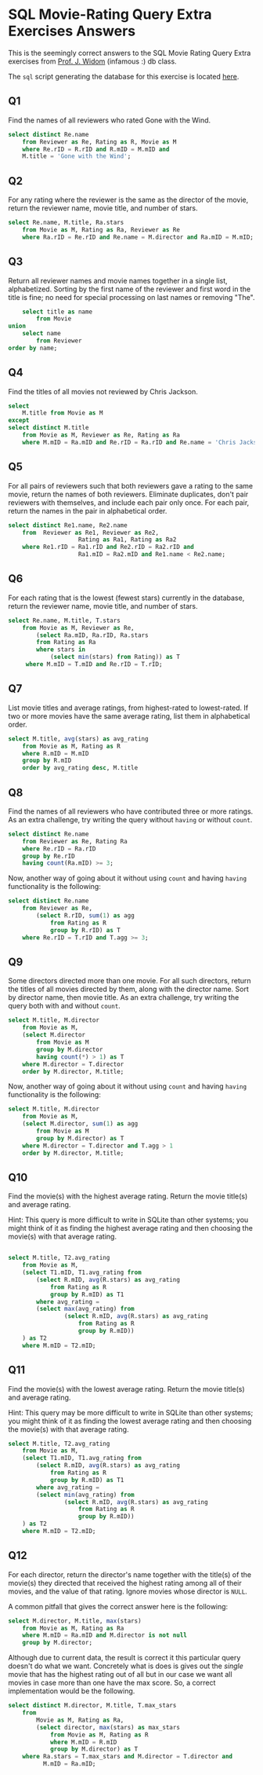 # SQL Movie-Rating Query Extra Exercises Answers

This is the seemingly correct answers to the SQL Movie Rating Query Extra exercises from 
[Prof. J. Widom][2] (infamous :) db class.

The `sql` script generating the database for this exercise is located [here][1].

## Q1

Find the names of all reviewers who rated Gone with the Wind. 

```sql
select distinct Re.name
    from Reviewer as Re, Rating as R, Movie as M
    where Re.rID = R.rID and R.mID = M.mID and 
    M.title = 'Gone with the Wind';
```

## Q2

For any rating where the reviewer is the same as the director of 
the movie, return the reviewer name, movie title, and number of stars. 

```sql
select Re.name, M.title, Ra.stars
    from Movie as M, Rating as Ra, Reviewer as Re
    where Ra.rID = Re.rID and Re.name = M.director and Ra.mID = M.mID;
```

## Q3

Return all reviewer names and movie names together in a single list, 
alphabetized. Sorting by the first name of the reviewer and first word 
in the title is fine; no need for special processing on last names or 
removing "The". 

```sql
    select title as name
        from Movie 
union    
    select name 
        from Reviewer
order by name;
```

## Q4

Find the titles of all movies not reviewed by Chris Jackson. 

```sql
select 
    M.title from Movie as M 
except
select distinct M.title
    from Movie as M, Reviewer as Re, Rating as Ra
    where M.mID = Ra.mID and Re.rID = Ra.rID and Re.name = 'Chris Jackson';
```

## Q5

For all pairs of reviewers such that both reviewers gave a rating to the same 
movie, return the names of both reviewers. Eliminate duplicates, don't pair 
reviewers with themselves, and include each pair only once. For each pair, 
return the names in the pair in alphabetical order. 

```sql
select distinct Re1.name, Re2.name
    from  Reviewer as Re1, Reviewer as Re2, 
					Rating as Ra1, Rating as Ra2
    where Re1.rID = Ra1.rID and Re2.rID = Ra2.rID and 
					Ra1.mID = Ra2.mID and Re1.name < Re2.name;
```

## Q6

For each rating that is the lowest (fewest stars) currently in the database, 
return the reviewer name, movie title, and number of stars. 

```sql
select Re.name, M.title, T.stars
    from Movie as M, Reviewer as Re,
        (select Ra.mID, Ra.rID, Ra.stars
        from Rating as Ra
        where stars in 
            (select min(stars) from Rating)) as T
     where M.mID = T.mID and Re.rID = T.rID;
```

## Q7

List movie titles and average ratings, from highest-rated to lowest-rated. If two 
or more movies have the same average rating, list them in alphabetical order. 


```sql
select M.title, avg(stars) as avg_rating
    from Movie as M, Rating as R
    where R.mID = M.mID
    group by R.mID
    order by avg_rating desc, M.title
```

## Q8

Find the names of all reviewers who have contributed three or more ratings. 
As an extra challenge, try writing the query without `having` or without `count`. 

```sql
select distinct Re.name
    from Reviewer as Re, Rating Ra
    where Re.rID = Ra.rID
    group by Re.rID
    having count(Ra.mID) >= 3;
```

Now, another way of going about it without using `count` and having `having` functionality
is the following:

```sql
select distinct Re.name
    from Reviewer as Re, 
        (select R.rID, sum(1) as agg 
            from Rating as R
            group by R.rID) as T
    where Re.rID = T.rID and T.agg >= 3;
```

## Q9

Some directors directed more than one movie. For all such directors, return the titles of all 
movies directed by them, along with the director name. Sort by director name, then movie title. 
As an extra challenge, try writing the query both with and without `count`. 

```sql
select M.title, M.director
    from Movie as M,
    (select M.director
        from Movie as M
        group by M.director
        having count(*) > 1) as T
    where M.director = T.director
    order by M.director, M.title;
```

Now, another way of going about it without using `count` and having `having` functionality
is the following:

```sql
select M.title, M.director
    from Movie as M,
    (select M.director, sum(1) as agg
        from Movie as M
        group by M.director) as T
    where M.director = T.director and T.agg > 1
    order by M.director, M.title;
```

## Q10

Find the movie(s) with the highest average rating. Return the movie title(s) and average rating.
 
Hint: This query is more difficult to write in SQLite than other systems; you might think of it as 
finding the highest average rating and then choosing the movie(s) with that average rating. 

```sql

select M.title, T2.avg_rating
    from Movie as M,
    (select T1.mID, T1.avg_rating from  
        (select R.mID, avg(R.stars) as avg_rating
            from Rating as R
            group by R.mID) as T1
        where avg_rating = 
        (select max(avg_rating) from 
                (select R.mID, avg(R.stars) as avg_rating
                    from Rating as R
                    group by R.mID))
    ) as T2
    where M.mID = T2.mID;

```

## Q11

Find the movie(s) with the lowest average rating. Return the movie title(s) and average rating. 

Hint: This query may be more difficult to write in SQLite than other systems; you might think of 
it as finding the lowest average rating and then choosing the movie(s) with that average rating. 

```sql
select M.title, T2.avg_rating
    from Movie as M,
    (select T1.mID, T1.avg_rating from  
        (select R.mID, avg(R.stars) as avg_rating
            from Rating as R
            group by R.mID) as T1
        where avg_rating = 
        (select min(avg_rating) from 
                (select R.mID, avg(R.stars) as avg_rating
                    from Rating as R
                    group by R.mID))
    ) as T2
    where M.mID = T2.mID;
```

## Q12

For each director, return the director's name together with the title(s) of the movie(s) they 
directed that received the highest rating among all of their movies, and the value of that rating. 
Ignore movies whose director is `NULL`. 

A common pitfall that gives the correct answer here is the following:

```sql
select M.director, M.title, max(stars)
    from Movie as M, Rating as Ra
    where M.mID = Ra.mID and M.director is not null
    group by M.director;
```

Although due to current data, the result is correct it this particular query doesn't do what 
we want. Concretely what is does is gives out the *single* movie that has the highest rating
out of all but in our case we want all movies in case more than one have the max score. So,
a correct implementation would be the following.

```sql
select distinct M.director, M.title, T.max_stars
    from 
        Movie as M, Rating as Ra,
        (select director, max(stars) as max_stars
            from Movie as M, Rating as R
            where M.mID = R.mID
            group by M.director) as T
    where Ra.stars = T.max_stars and M.director = T.director and 
          M.mID = Ra.mID;
```


[1]: sql-schemas/rating.sql
[2]: http://cs.stanford.edu/people/widom/
